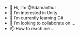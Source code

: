 - 👋 Hi, I’m @Adamanthul
- 👀 I’m interested in Unity
- 🌱 I’m currently learning C#
- 💞️ I’m looking to collaborate on ...
- 📫 How to reach me ...

<!---
Adamanthul/Adamanthul is a ✨ special ✨ repository because its `README.md` (this file) appears on your GitHub profile.
You can click the Preview link to take a look at your changes.
--->
